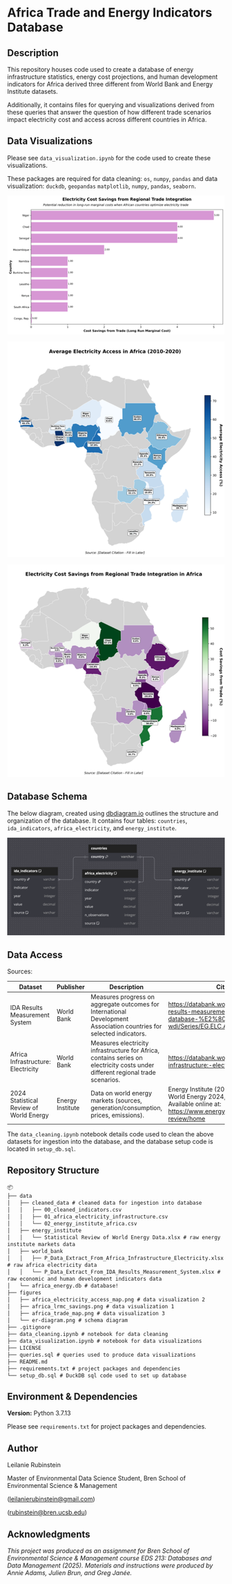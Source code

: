 # Africa Trade and Energy Indicators Database

## Description

This repository houses code used to create a database of energy infrastructure statistics, energy cost projections, and human development indicators for Africa derived three different from World Bank and Energy Institute datasets.

Additionally, it contains files for querying and visualizations derived from these queries that answer the question of how different trade scenarios impact electricity cost and access across different countries in Africa.

## Data Visualizations

Please see `data_visualization.ipynb` for the code used to create these visualizations.

These packages are required for data cleaning: `os`, `numpy`, `pandas` and data visualization: `duckdb`, `geopandas` `matplotlib`, `numpy`, `pandas`, `seaborn`.

![1. Bar Chart of Projected Long Run Marginal Cost Savings by Top 10 Countries from Regional Trade Integration](figures/africa_lrmc_savings.png)

![2. Chloropleth Map of Africa, Colored by % Access to Electricity](figures/africa_electricity_access_map.png)

![3. Chloropleth Map of Africa, Colored by % Cost Savings from Regional Trade Integration](figures/africa_trade_map.png)

## Database Schema

The below diagram, created using [dbdiagram.io](https://dbdiagram.io/home) outlines the structure and organization of the database. It contains four tables: `countries`, `ida_indicators`, `africa_electricity`, and `energy_institute`.

![Entity-Relationship Diagram of Database, created using dbdiagram.io](figures/er-diagram.png)

## Data Access

Sources:

| Dataset | Publisher | Description | Citation/Link |
|---|---|---|---|
| IDA Results Measurement System | World Bank | Measures progress on aggregate outcomes for International Development Association countries for selected indicators. | https://databank.worldbank.org/source/ida-results-measurement-system,-tier-i-database-%E2%80%93-wdi/Series/EG.ELC.ACCS.ZS |
| Africa Infrastructure: Electricity | World Bank | Measures electricity infrastructure for Africa, contains series on electricity costs under different regional trade scenarios. | https://databank.worldbank.org/source/africa-infrastructure:-electricity |
| 2024 Statistical Review of World Energy | Energy Institute | Data on world energy markets (sources, generation/consumption, prices, emissions). | Energy Institute (2024), Statistical Review of World Energy 2024, Energy Institute, London. Available online at: https://www.energyinst.org/statistical-review/home |

The `data_cleaning.ipynb` notebook details code used to clean the above datasets for ingestion into the database, and the database setup code is located in `setup_db.sql`. 

## Repository Structure

```
📦
├── data
│   ├── cleaned_data # cleaned data for ingestion into database 
│   │   ├── 00_cleaned_indicators.csv
│   │   ├── 01_africa_electricity_infrastructure.csv
│   │   └── 02_energy_institute_africa.csv
│   ├── energy_institute 
│   │   └── Statistical Review of World Energy Data.xlsx # raw energy institute markets data
│   ├── world_bank
│   │   ├── P_Data_Extract_From_Africa_Infrastructure_Electricity.xlsx # raw africa electricity data
│   │   └── P_Data_Extract_From_IDA_Results_Measurement_System.xlsx # raw economic and human development indicators data
│   └── africa_energy.db # database!
├── figures
│   ├── africa_electricity_access_map.png # data visualization 2
│   ├── africa_lrmc_savings.png # data visualization 1
│   ├── africa_trade_map.png # data visualization 3
│   └── er-diagram.png # schema diagram
├── .gitignore
├── data_cleaning.ipynb # notebook for data cleaning
├── data_visualization.ipynb # notebook for data visualizations
├── LICENSE
├── queries.sql # queries used to produce data visualizations
├── README.md
├── requirements.txt # project packages and dependencies
└── setup_db.sql # DuckDB sql code used to set up database
```

## Environment & Dependencies

**Version:** Python 3.7.13

Please see `requirements.txt` for project packages and dependencies.

## Author

Leilanie Rubinstein

Master of Environmental Data Science Student, Bren School of Environmental Science & Management

(leilanierubinstein@gmail.com)

(rubinstein@bren.ucsb.edu)

## Acknowledgments 

*This project was produced as an assignment for Bren School of Environmental Science & Management course EDS 213: Databases and Data Management (2025). Materials and instructions were produced by Annie Adams, Julien Brun, and Greg Janée.*